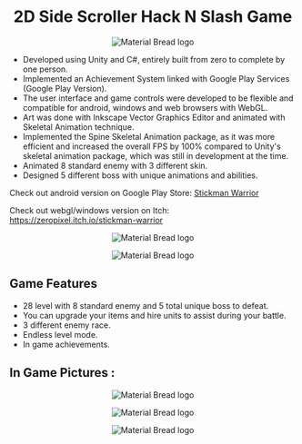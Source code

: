<h1 align="center">2D Side Scroller Hack N Slash Game</h1>

<p align="center">
<img src="https://github.com/ThunCOW/Age-of-Stickman/assets/63141256/28813225-4881-483c-9718-dc4c6436c949" alt="Material Bread logo">
</p>

- Developed using Unity and C#, entirely built from zero to complete by one person.
- Implemented an Achievement System linked with Google Play Services (Google Play Version).
- The user interface and game controls were developed to be flexible and compatible for android, windows and web browsers with WebGL.
- Art was done with Inkscape Vector Graphics Editor and animated with Skeletal Animation technique.
- Implemented the Spine Skeletal Animation package, as it was more efficient and increased the overall FPS by 100% compared to Unity's skeletal animation package, which was still in development at the time.
- Animated 8 standard enemy with 3 different skin.
- Designed 5 different boss with unique animations and abilities.

Check out android version on Google Play Store: [Stickman Warrior](https://play.google.com/store/apps/details?id=com.ZeroPixel.StickmanWarrior)

Check out webgl/windows version on Itch: https://zeropixel.itch.io/stickman-warrior

<p align="center">
<img src="https://github.com/ThunCOW/Age-of-Stickman/assets/63141256/6ddfd3e9-acc6-4e3e-9231-9d18a9f53de3" alt="Material Bread logo">
</p>

<p align="center">
<img src="https://github.com/ThunCOW/Age-of-Stickman/assets/63141256/a5c9832d-67c7-4e2a-a3a5-29970c7fae94" alt="Material Bread logo">
</p>

<!--    <h2>Challanges i had to overcome</h2>
<h3>Animation<h/3>
  As i began my journey the first obstacle i had to overcome was the animation. I couldn't do all the animation frame by frame, so i had to find a different solution to this problem. As i was searching i found out about the Unity's animation package for doing Skeletal Animation with 2D images. I got the hang of it quickly but as i was continuing i realized  
-->
<h2>   Game Features</h2>

- 28 level with 8 standard enemy and 5 total unique boss to defeat.
- You can upgrade your items and hire units to assist during your battle.
- 3 different enemy race.
- Endless level mode.
- In game achievements.

<h2>In Game Pictures :</h2>


<p align="center">
<img src="https://github.com/ThunCOW/Age-of-Stickman/assets/63141256/40529db8-b313-40d9-bde0-9af66374f81a" alt="Material Bread logo">
</p>

<p align="center">
<img src="https://github.com/ThunCOW/Age-of-Stickman/assets/63141256/2721a93a-46ce-4ec1-abe6-bfe5c8f396ee" alt="Material Bread logo">
</p>

<p align="center">
<img src="https://github.com/ThunCOW/Age-of-Stickman/assets/63141256/b353f9b3-946c-4562-8644-7e92e5a00c0f" alt="Material Bread logo">
</p>
